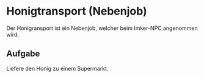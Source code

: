 # Honigtransport (Nebenjob)
Der Honigransport ist ein Nebenjob, welcher beim Imker-NPC angenommen wird.

## Aufgabe
Liefere den Honig zu einem Supermarkt.